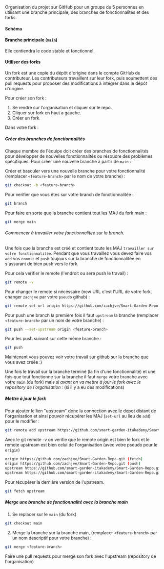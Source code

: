 Organisation du projet sur GitHub pour un groupe de 5 personnes en utilisant une branche principale, des branches de fonctionnalités et des forks.

#### Schéma 

#### Branche principale (`main`)
Elle contiendra le code stable et fonctionnel.

#### Utiliser des forks
Un fork est une copie du dépôt d'origine dans le compte GitHub du contributeur. Les contributeurs travaillent sur leur fork, puis soumettent des pull requests pour proposer des modifications à intégrer dans le dépôt d'origine.

Pour créer son fork :

1. Se rendre sur l'organisation et cliquer sur le repo.
2. Cliquer sur fork en haut a gauche.
3. Créer un fork.

Dans votre fork :

##### Créer des branches de fonctionnalités

Chaque membre de l'équipe doit créer des branches de fonctionnalités pour développer de nouvelles fonctionnalités ou résoudre des problèmes spécifiques. Pour créer une nouvelle branche à partir de `main` :

Créer et basculer vers une nouvelle branche pour votre fonctionnalité (remplacer `<feature-branch>` par le nom de votre branche) :  

```bash
git checkout -b <feature-branch>
```

Pour verifier que vous êtes sur votre branch de fonctionnalitée :

```bash
git branch
```  

Pour faire en sorte que la branche contient tout les MAJ du fork main :

```bash
git merge main
```

###### Commencer à travailler votre fonctionnalitée sur la branch.

Une fois que la branche est créé et contient toute les MAJ `travailler sur votre fonctionnalitée`. Pendant que vous travaillez vous devez faire vos `add` vos `commit` et `push` toujours sur la branche de fonctionnalitée en s'assurant de bien push vers le fork.

Pour cela verifier le remote (l'endroit ou sera push le travail) :

```bash
git remote -v
```  

Pour changer le remote si nécéssaire (new URL c'est l'URL de votre fork, changer `zachjve` par votre `pseudo` github) :

```bash
git remote set-url origin https://github.com/zachjve/Smart-Garden-Repo.git
```

Pour push une branch la première fois il faut `upstream` la branche (remplacer `<feature-branch>` par un nom de votre branche) :

```bash
git push --set-upstream origin <feature-branch>
```

Pour les push suivant sur cette même branche :

```bash
git push
```

Maintenant vous pouvez voir votre travail sur github sur la branche que vous avez créée :)  

Une fois le travail sur la branche terminé (la fin d'une fonctionnalité) et une fois que tout fonctionne sur la branche il faut `merge` votre branche avec votre `main` (du fork) mais si *avant on va mettre à jour le fork avec le repository de l'organisation :* (si il y a eu des modifications)

##### Mettre à jour le fork

Pour ajouter le lien "upstream" donc la connection avec le depot distant de l'organisation et ainsi pouvoir récupérer les MAJ (`set-url` au lieu de `add`) pour le modifier :

```bash
git remote add upstream https://github.com/smart-garden-itakademy/Smart-Garden-Repo.git
```

Avec le git remote -v on verifie que le remote origin est bien le fork et le remote upstream est bien celui de l'organisation (avec votre pseudo pour le `origin`)

```bash
origin https://github.com/zachjve/Smart-Garden-Repo.git (fetch)
origin https://github.com/zachjve/Smart-Garden-Repo.git (push)
upstream https://github.com/smart-garden-itakademy/Smart-Garden-Repo.git (fetch)
upstream https://github.com/smart-garden-itakademy/Smart-Garden-Repo.git (push)
```

Pour récupérer la dernière version de l'upstream. 

```bash
git fetch upstream 
```

##### Merge une branche de fonctionnalité avec la branche main  

1. Se replacer sur le `main` (du fork)

```bash
git checkout main
```
  
2. Merge la branche sur la branche main, (remplacer `<feature-branch>` par un nom descriptif pour votre branche) :

```bash
git merge <feature-branch>
```

Faire une pull requests pour merge son fork avec l'upstream (repository de l'organisation)